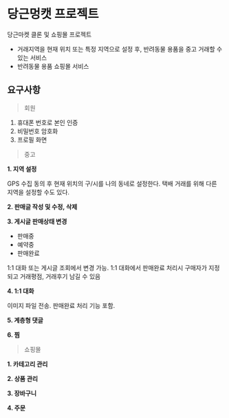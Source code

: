 # 당근멍캣 프로젝트

당근마켓 클론 및 쇼핑몰 프로젝트
- 거래지역을 현재 위치 또는 특정 지역으로 설정 후, 반려동물 용품을 중고 거래할 수 있는 서비스
- 반려동물 용품 쇼핑몰 서비스




## 요구사항
> 회원
1. 휴대폰 번호로 본인 인증
2. 비밀번호 암호화
3. 프로필 화면


> 중고

**1. 지역 설정**

GPS 수집 동의 후 현재 위치의 구/시를 나의 동네로 설정한다.
택배 거래를 위해 다른 지역을 설정할 수도 있다.
　

**2. 판매글 작성 및 수정, 삭제**

**3. 게시글 판매상태 변경**
- 판매중
- 예약중
- 판매완료

1:1 대화 또는 게시글 조회에서 변경 가능.
1:1 대화에서 판매완료 처리시 구매자가 지정 되고 거래평점, 거래후기 남길 수 있음


**4. 1:1 대화**

이미지 파일 전송. 판매완료 처리 기능 포함.


**5. 계층형 댓글**

**6. 찜**


> 쇼핑몰

**1. 카테고리 관리**

**2. 상품 관리**

**3. 장바구니**

**4. 주문**
